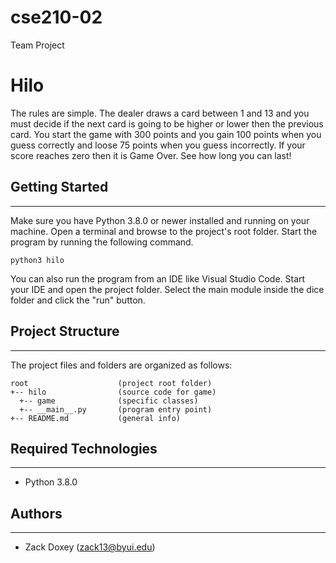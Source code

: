# cse210-02
Team Project
# Hilo
The rules are simple. The dealer draws a card between 1 and 13 and you must decide if the next card is going to be higher or lower then the previous card. 
You start the game with 300 points and you gain 100 points when you guess correctly and loose 75 points when you guess incorrectly. If your score reaches zero then it is Game Over. 
See how long you can last!

## Getting Started
---
Make sure you have Python 3.8.0 or newer installed and running on your machine. Open a terminal and 
browse to the project's root folder. Start the program by running the following command.
```
python3 hilo 
```
You can also run the program from an IDE like Visual Studio Code. Start your IDE and open the 
project folder. Select the main module inside the dice folder and click the "run" button.

## Project Structure
---
The project files and folders are organized as follows:
```
root                    (project root folder)
+-- hilo                (source code for game)
  +-- game              (specific classes)
  +-- __main__.py       (program entry point)
+-- README.md           (general info)
```

## Required Technologies
---
* Python 3.8.0

## Authors
---
* Zack Doxey (zack13@byui.edu)
